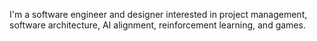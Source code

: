 I'm a software engineer and designer interested in project management, software architecture, AI alignment, reinforcement learning, and games.
